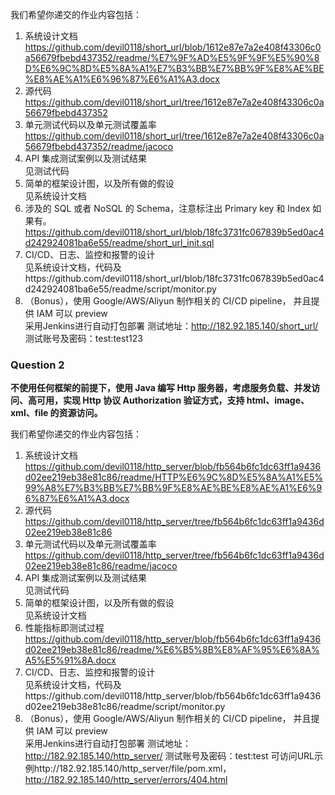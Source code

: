 我们希望你递交的作业内容包括：

1. 系统设计文档 https://github.com/devil0118/short_url/blob/1612e87e7a2e408f43306c0a56679fbebd437352/readme/%E7%9F%AD%E5%9F%9F%E5%90%8D%E6%9C%8D%E5%8A%A1%E7%B3%BB%E7%BB%9F%E8%AE%BE%E8%AE%A1%E6%96%87%E6%A1%A3.docx
2. 源代码
https://github.com/devil0118/short_url/tree/1612e87e7a2e408f43306c0a56679fbebd437352
3. 单元测试代码以及单元测试覆盖率
https://github.com/devil0118/short_url/tree/1612e87e7a2e408f43306c0a56679fbebd437352/readme/jacoco
4. API 集成测试案例以及测试结果  
见测试代码
5. 简单的框架设计图，以及所有做的假设  
见系统设计文档
6. 涉及的 SQL 或者 NoSQL 的 Schema，注意标注出 Primary key 和 Index 如果有。
https://github.com/devil0118/short_url/blob/18fc3731fc067839b5ed0ac4d242924081ba6e55/readme/short_url_init.sql
7. CI/CD、日志、监控和报警的设计  
见系统设计文档，代码及https://github.com/devil0118/short_url/blob/18fc3731fc067839b5ed0ac4d242924081ba6e55/readme/script/monitor.py
8. （Bonus），使用 Google/AWS/Aliyun 制作相关的 CI/CD pipeline， 并且提供 IAM 可以 preview  
采用Jenkins进行自动打包部署  测试地址：http://182.92.185.140/short_url/   测试账号及密码：test:test123

### Question 2

**不使用任何框架的前提下，使用 Java 编写 Http 服务器，考虑服务负载、并发访问、高可用，实现 Http 协议 Authorization 验证方式，支持 html、image、xml、file 的资源访问。**

我们希望你递交的作业内容包括：

1. 系统设计文档
https://github.com/devil0118/http_server/blob/fb564b6fc1dc63ff1a9436d02ee219eb38e81c86/readme/HTTP%E6%9C%8D%E5%8A%A1%E5%99%A8%E7%B3%BB%E7%BB%9F%E8%AE%BE%E8%AE%A1%E6%96%87%E6%A1%A3.docx
2. 源代码
https://github.com/devil0118/http_server/tree/fb564b6fc1dc63ff1a9436d02ee219eb38e81c86
3. 单元测试代码以及单元测试覆盖率
https://github.com/devil0118/http_server/tree/fb564b6fc1dc63ff1a9436d02ee219eb38e81c86/readme/jacoco
4. API 集成测试案例以及测试结果  
见测试代码
5. 简单的框架设计图，以及所有做的假设  
见系统设计文档
6. 性能指标即测试过程
https://github.com/devil0118/http_server/blob/fb564b6fc1dc63ff1a9436d02ee219eb38e81c86/readme/%E6%B5%8B%E8%AF%95%E6%8A%A5%E5%91%8A.docx
7. CI/CD、日志、监控和报警的设计  
见系统设计文档，代码及https://github.com/devil0118/http_server/blob/fb564b6fc1dc63ff1a9436d02ee219eb38e81c86/readme/script/monitor.py
8. （Bonus），使用 Google/AWS/Aliyun 制作相关的 CI/CD pipeline， 并且提供 IAM 可以 preview  
采用Jenkins进行自动打包部署 测试地址：http://182.92.185.140/http_server/  测试账号及密码：test:test
可访问URL示例http://182.92.185.140/http_server/file/pom.xml，http://182.92.185.140/http_server/errors/404.html

